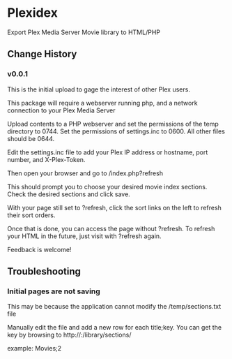 # Plexidex
Export Plex Media Server Movie library to HTML/PHP

## Change History
### v0.0.1
This is the initial upload to gage the interest of other Plex users.

This package will require a webserver running php, and a network connection to your Plex Media Server

Upload contents to a PHP webserver and set the permissions of the temp directory to 0744. Set the permissions of settings.inc to 0600. All other files should be 0644.

Edit the settings.inc file to add your Plex IP address or hostname, port number, and X-Plex-Token.

Then open your browser and go to <webserverpath>/index.php?refresh

This should prompt you to choose your desired movie index sections. Check the desired sections and click save.

With your page still set to ?refresh, click the sort links on the left to refresh their sort orders.

Once that is done, you can access the page without ?refresh. To refresh your HTML in the future, just visit with ?refresh again.

Feedback is welcome!

## Troubleshooting
### Initial pages are not saving
This may be because the application cannot modify the /temp/sections.txt file

Manually edit the file and add a new row for each title;key. You can get the key by browsing to http://<plexip>:<port>/library/sections/

example: Movies;2
